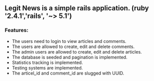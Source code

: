 ## Legit News is a simple rails application. (ruby '2.4.1','rails', '~> 5.1')

### Features:

* The users need to login to view articles and comments.
* The users are allowed to create, edit and delete comments.
* The admin users are allowed to create, edit and delete articles.
* The database is seeded and pagination is implemented.
* Statistics tracking is implemented.
* Testing systems are implemented.
* The articel_id and comment_id are slugged with UUID.
